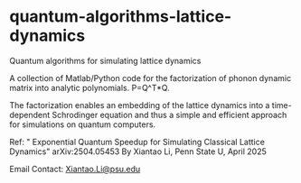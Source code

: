 # quantum-algorithms-lattice-dynamics
Quantum algorithms for simulating lattice dynamics 

A collection of Matlab/Python code for the factorization of phonon dynamic matrix 
into analytic polynomials. P=Q^T*Q.

The factorization enables an embedding of the lattice dynamics into a time-dependent 
Schrodinger equation and thus a simple and efficient approach for simulations on quantum 
computers. 


Ref: " Exponential Quantum Speedup for Simulating Classical Lattice Dynamics" 
       arXiv:2504.05453
By Xiantao Li, Penn State U, April 2025

Email Contact:  Xiantao.Li@psu.edu
